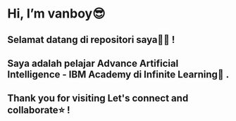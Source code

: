 #  Hi, I’m vanboy😎

## Selamat datang di repositori saya😶‍🌫️ !

## Saya adalah pelajar Advance Artificial Intelligence - IBM Academy di Infinite Learning💢 .

## Thank you for visiting  Let's connect and collaborate⭐ !

